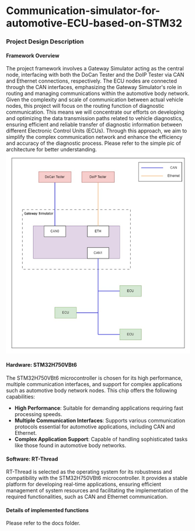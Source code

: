 # Communication-simulator-for-automotive-ECU-based-on-STM32
### Project Design Description

#### Framework Overview
The project framework involves a Gateway Simulator acting as the central node, interfacing with both the DoCan Tester and the DoIP Tester via CAN and Ethernet connections, respectively. The ECU nodes are connected through the CAN interfaces, emphasizing the Gateway Simulator's role in routing and managing communications within the automotive body network. Given the complexity and scale of communication between actual vehicle nodes, this project will focus on the routing function of diagnostic communication. This means we will concentrate our efforts on developing and optimizing the data transmission paths related to vehicle diagnostics, ensuring efficient and reliable transfer of diagnostic information between different Electronic Control Units (ECUs). Through this approach, we aim to simplify the complex communication network and enhance the efficiency and accuracy of the diagnostic process. Please refer to the simple pic of architecture for better understanding.![Arch](./pics/SimulateNodeofAuto.jpg)

#### Hardware: STM32H750VBt6
The STM32H750VBt6 microcontroller is chosen for its high performance, multiple communication interfaces, and support for complex applications such as automotive body network nodes. This chip offers the following capabilities:
- **High Performance**: Suitable for demanding applications requiring fast processing speeds.
- **Multiple Communication Interfaces**: Supports various communication protocols essential for automotive applications, including CAN and Ethernet.
- **Complex Application Support**: Capable of handling sophisticated tasks like those found in automotive body networks.

#### Software: RT-Thread
RT-Thread is selected as the operating system for its robustness and compatibility with the STM32H750VBt6 microcontroller. It provides a stable platform for developing real-time applications, ensuring efficient management of system resources and facilitating the implementation of the required functionalities, such as CAN and Ethernet communication.

#### Details of implemented functions
Please refer to the docs folder.